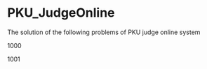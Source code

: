 PKU_JudgeOnline
====================

The solution of the following problems of PKU judge online system

1000

1001


